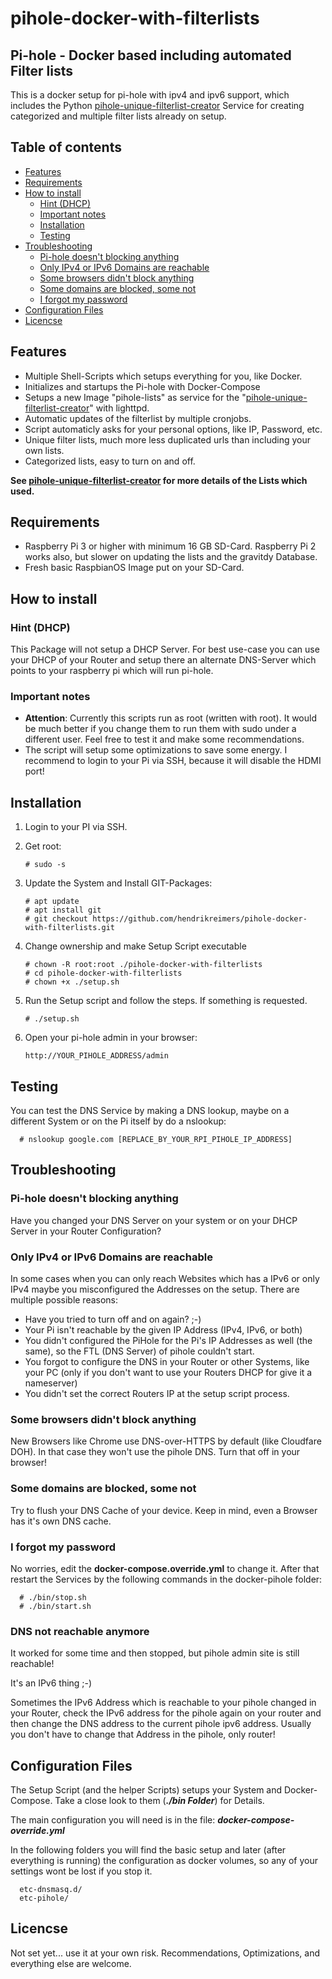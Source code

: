 # pihole-docker-with-filterlists

## Pi-hole - Docker based including automated Filter lists ##

This is a docker setup for pi-hole with ipv4 and ipv6 support, which includes the Python [pihole-unique-filterlist-creator](https://github.com/hendrikreimers/pihole-unique-filterlist-creator) Service for creating categorized and multiple filter lists already on setup.

## Table of contents

- [Features](#features)
- [Requirements](#requirements)
- [How to install](#how-to-install)
  - [Hint (DHCP)](#hint-dhcp)
  - [Important notes](#important-notes)
  - [Installation](#installation)
  - [Testing](#testing)
- [Troubleshooting](#troubleshooting)
  - [Pi-hole doesn't blocking anything](#pi-hole-doesnt-blocking-anything)
  - [Only IPv4 or IPv6 Domains are reachable](#only-ipv4-or-ipv6-domains-are-reachable)
  - [Some browsers didn't block anything](#some-browsers-didnt-block-anything)
  - [Some domains are blocked, some not](#some-domains-are-blocked-some-not)
  - [I forgot my password](#i-forgot-my-password)
- [Configuration Files](#configuration-files)
- [Licencse](#licencse)

## Features

- Multiple Shell-Scripts which setups everything for you, like Docker.
- Initializes and startups the Pi-hole with Docker-Compose
- Setups a new Image "pihole-lists" as service for the "[pihole-unique-filterlist-creator](https://github.com/hendrikreimers/pihole-unique-filterlist-creator)" with lighttpd.
- Automatic updates of the filterlist by multiple cronjobs.
- Script automaticly asks for your personal options, like IP, Password, etc.
- Unique filter lists, much more less duplicated urls than including your own lists.
- Categorized lists, easy to turn on and off.

**See [pihole-unique-filterlist-creator](https://github.com/hendrikreimers/pihole-unique-filterlist-creator) for more details of the Lists which used.**

## Requirements

- Raspberry Pi 3 or higher with minimum 16 GB SD-Card.
  Raspberry Pi 2 works also, but slower on updating the lists and the gravitdy Database.
- Fresh basic RaspbianOS Image put on your SD-Card.

## How to install ##

### Hint (DHCP) ###

This Package will not setup a DHCP Server. For best use-case you can use your DHCP of your Router and setup there an alternate DNS-Server which points to your raspberry pi which will run pi-hole.

### Important notes ###

- **Attention**: Currently this scripts run as root (written with root). It would be much better if you change them to run them with sudo under a different user. Feel free to test it and make some recommendations.
- The script will setup some optimizations to save some energy. I recommend to login to your Pi via SSH, because it will disable the HDMI port!

## Installation ##

1. Login to your PI via SSH.

2. Get root:

       # sudo -s

3. Update the System and Install GIT-Packages:

       # apt update
       # apt install git
       # git checkout https://github.com/hendrikreimers/pihole-docker-with-filterlists.git
4. Change ownership and make Setup Script executable

       # chown -R root:root ./pihole-docker-with-filterlists
       # cd pihole-docker-with-filterlists
       # chown +x ./setup.sh
       
5. Run the Setup script and follow the steps. If something is requested.

       # ./setup.sh

6. Open your pi-hole admin in your browser:

       http://YOUR_PIHOLE_ADDRESS/admin

## Testing ##

You can test the DNS Service by making a DNS lookup, maybe on a different System or on the Pi itself by do a nslookup:

      # nslookup google.com [REPLACE_BY_YOUR_RPI_PIHOLE_IP_ADDRESS]

## Troubleshooting ##

### Pi-hole doesn't blocking anything ###

Have you changed your DNS Server on your system or on your DHCP Server in your Router Configuration?

### Only IPv4 or IPv6 Domains are reachable ###

In some cases when you can only reach Websites which has a IPv6 or only IPv4 maybe you misconfigured the Addresses on the setup. There are multiple possible reasons:

- Have you tried to turn off and on again? ;-)
- Your Pi isn't reachable by the given IP Address (IPv4, IPv6, or both)
- You didn't configured the PiHole for the Pi's IP Addresses as well (the same), so the FTL (DNS Server) of pihole couldn't start.
- You forgot to configure the DNS in your Router or other Systems, like your PC (only if you don't want to use your Routers DHCP for give it a nameserver)
- You didn't set the correct Routers IP at the setup script process.

### Some browsers didn't block anything ###

New Browsers like Chrome use DNS-over-HTTPS by default (like Cloudfare DOH). In that case they won't use the pihole DNS. Turn that off in your browser!

### Some domains are blocked, some not ###

Try to flush your DNS Cache of your device. Keep in mind, even a Browser has it's own DNS cache.

### I forgot my password ###

No worries, edit the **docker-compose.override.yml** to change it. After that restart the Services by the following commands in the docker-pihole folder:

      # ./bin/stop.sh
      # ./bin/start.sh

### DNS not reachable anymore ###

It worked for some time and then stopped, but pihole admin site is still reachable!

It's an IPv6 thing ;-)

Sometimes the IPv6 Address which is reachable to your pihole changed in your Router, 
check the IPv6 address for the pihole again on your router  and then change the DNS address to the 
current pihole ipv6 address. Usually you don't have to change that Address in the pihole, only router!
      
## Configuration Files ##

The Setup Script (and the helper Scripts) setups your System and Docker-Compose. Take a close look to them (***./bin Folder***) for Details.

The main configuration you will need is in the file: ***docker-compose-override.yml***

In the following folders you will find the basic setup and later (after everything is running) the configuration as docker volumes, so any of your settings wont be lost if you stop it.

      etc-dnsmasq.d/
      etc-pihole/

## Licencse ##

Not set yet... use it at your own risk. Recommendations, Optimizations, and everything else are welcome.

